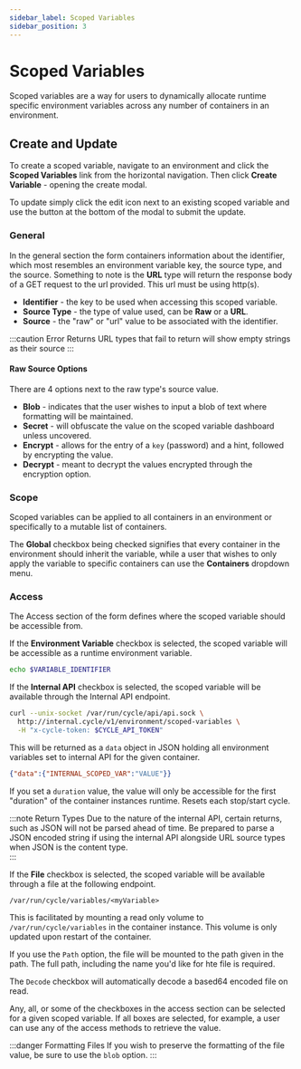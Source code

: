 ```yaml
---
sidebar_label: Scoped Variables
sidebar_position: 3
---
```


# Scoped Variables

Scoped variables are a way for users to dynamically allocate runtime specific environment variables across any number of containers in an environment.

## Create and Update

To create a scoped variable, navigate to an environment and click the **Scoped Variables** link from the horizontal navigation. Then click **Create Variable** - opening the create modal.

To update simply click the edit icon next to an existing scoped variable and use the button at the bottom of the modal to submit the update.

### General

In the general section the form containers information about the identifier, which most resembles an environment variable key, the source type, and the source. Something to note is the **URL** type will return the response body of a GET request to the url provided. This url must be using http(s).

- **Identifier** - the key to be used when accessing this scoped variable.
- **Source Type** - the type of value used, can be **Raw** or a **URL**.
- **Source** - the "raw" or "url" value to be associated with the identifier.

:::caution Error Returns
URL types that fail to return will show empty strings as their source
:::

#### Raw Source Options

There are 4 options next to the raw type's source value.

- **Blob** - indicates that the user wishes to input a blob of text where formatting will be maintained.
- **Secret** - will obfuscate the value on the scoped variable dashboard unless uncovered.
- **Encrypt** - allows for the entry of a `key` (password) and a hint, followed by encrypting the value.
- **Decrypt** - meant to decrypt the values encrypted through the encryption option.

### Scope

Scoped variables can be applied to all containers in an environment or specifically to a mutable list of containers.

The **Global** checkbox being checked signifies that every container in the environment should inherit the variable, while a user that wishes to only apply the variable to specific containers can use the **Containers** dropdown menu.

### Access

The Access section of the form defines where the scoped variable should be accessible from.

If the **Environment Variable** checkbox is selected, the scoped variable will be accessible as a runtime environment variable.

```bash
echo $VARIABLE_IDENTIFIER
```

If the **Internal API** checkbox is selected, the scoped variable will be available through the Internal API endpoint.

```bash
curl --unix-socket /var/run/cycle/api/api.sock \
  http://internal.cycle/v1/environment/scoped-variables \
  -H "x-cycle-token: $CYCLE_API_TOKEN"
```

This will be returned as a `data` object in JSON holding all environment variables set to internal API for the given container.

```JSON
{"data":{"INTERNAL_SCOPED_VAR":"VALUE"}}
```

If you set a `duration` value, the value will only be accessible for the first "duration" of the container instances runtime. Resets each stop/start cycle.

:::note Return Types
Due to the nature of the internal API, certain returns, such as JSON will not be parsed ahead of time. Be prepared to parse a JSON encoded string if using the internal API alongside URL source types when JSON is the content type.  
:::

If the **File** checkbox is selected, the scoped variable will be available through a file at the following endpoint.

`/var/run/cycle/variables/<myVariable>`

This is facilitated by mounting a read only volume to `/var/run/cycle/variables` in the container instance. This volume is only updated upon restart of the container.

If you use the `Path` option, the file will be mounted to the path given in the path.  The full path, including the name you'd like for hte file is required. 

The `Decode` checkbox will automatically decode a based64 encoded file on read. 

Any, all, or some of the checkboxes in the access section can be selected for a given scoped variable. If all boxes are selected, for example, a user can use any of the access methods to retrieve the value.


:::danger Formatting Files
If you wish to preserve the formatting of the file value, be sure to use the `blob` option.
:::